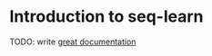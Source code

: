# Introduction to seq-learn

TODO: write [great documentation](http://jacobian.org/writing/great-documentation/what-to-write/)

